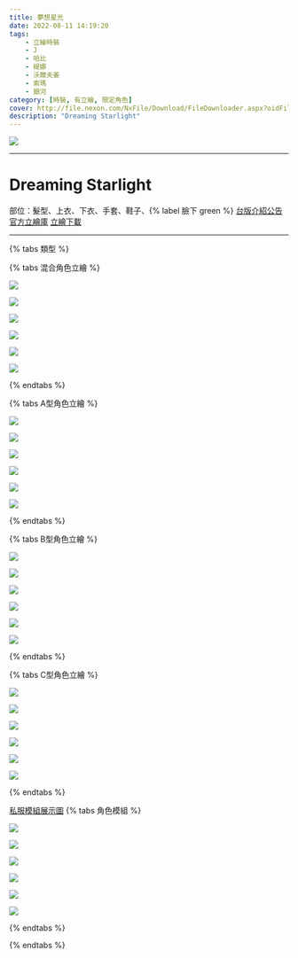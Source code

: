 ```yaml
---
title: 夢想星光
date: 2022-08-11 14:19:20
tags:
    - 立繪時裝
    - J
    - 哈比
    - 緹娜
    - 沃爾夫姜
    - 索瑪
    - 銀河
category: [時裝, 有立繪, 限定角色]
cover: http://file.nexon.com/NxFile/Download/FileDownloader.aspx?oidFile=4981025172631856461
description: "Dreaming Starlight"
---
```


![](http://file.nexon.com/NxFile/Download/FileDownloader.aspx?oidFile=4981025172631856461)

---
# Dreaming Starlight

部位：髮型、上衣、下衣、手套、鞋子、{% label 臉下 green %}
[台版介紹公告](http://cls.mangot5.com/game/cls/news/detail?contentNo=50662)
[官方立繪庫](https://closers.nexon.com/Pds/FanSiteKit)
[立繪下載](https://closers.vod.nexoncdn.co.kr/site/fansitekit/Closers_FansiteKit_Starlight_874opny.zip)


---
{% tabs 類型 %}
<!-- tab <font color=#6495ED><b>混合立繪</b></font>-->
{% tabs 混合角色立繪 %}
<!-- tab J-->
![](https://i.imgur.com/8vRtMRH.jpg)
<!-- endtab -->
<!-- tab 哈比(Harpy)-->
![](https://i.imgur.com/c71uuCq.jpg)
<!-- endtab -->
<!-- tab 緹娜(Tina)-->
![](https://i.imgur.com/3iSMfLI.jpg)
<!-- endtab -->
<!-- tab 沃爾夫姜(Wolfgang)-->
![](https://i.imgur.com/QTo9QVH.jpg)
<!-- endtab -->
<!-- tab 索瑪(Soma)-->
![](https://i.imgur.com/eTidlr6.jpg)
<!-- endtab -->
<!-- tab 銀河(Eunha)-->
![](https://i.imgur.com/ZTKtDly.jpg)
<!-- endtab -->
{% endtabs %}
<!-- endtab -->

<!-- tab <font color=#DE3163><b>立繪A型</b></font>-->
{% tabs A型角色立繪 %}
<!-- tab J-->
![](https://i.imgur.com/fBRp93A.jpg)
<!-- endtab -->
<!-- tab 哈比(Harpy)-->
![](https://i.imgur.com/mCpBAog.jpg)
<!-- endtab -->
<!-- tab 緹娜(Tina)-->
![](https://i.imgur.com/zqDIUfu.jpg)
<!-- endtab -->
<!-- tab 沃爾夫姜(Wolfgang)-->
![](https://i.imgur.com/a0mbO4h.jpg)
<!-- endtab -->
<!-- tab 索瑪(Soma)-->
![](https://i.imgur.com/8krYHWu.jpg)
<!-- endtab -->
<!-- tab 銀河(Eunha)-->
![](https://i.imgur.com/oVGUf54.jpg)
<!-- endtab -->
{% endtabs %}
<!-- endtab -->

<!-- tab <font color=#DE3163><b>立繪B型</b></font>-->
{% tabs B型角色立繪 %}
<!-- tab J-->
![](https://i.imgur.com/mBjOAO3.jpg)
<!-- endtab -->
<!-- tab 哈比(Harpy)-->
![](https://i.imgur.com/Cobu6hT.jpg)
<!-- endtab -->
<!-- tab 緹娜(Tina)-->
![](https://i.imgur.com/k7PfyEI.jpg)
<!-- endtab -->
<!-- tab 沃爾夫姜(Wolfgang)-->
![](https://i.imgur.com/F4Enwxu.jpg)
<!-- endtab -->
<!-- tab 索瑪(Soma)-->
![](https://i.imgur.com/SPUCm1e.jpg)
<!-- endtab -->
<!-- tab 銀河(Eunha)-->
![](https://i.imgur.com/baKjRPE.jpg)
<!-- endtab -->
{% endtabs %}
<!-- endtab -->

<!-- tab <font color=#DE3163><b>立繪C型</b></font>-->
{% tabs C型角色立繪 %}
<!-- tab J-->
![](https://i.imgur.com/kf3JGRs.jpg)
<!-- endtab -->
<!-- tab 哈比(Harpy)-->
![](https://i.imgur.com/PpUbHQ3.jpg)
<!-- endtab -->
<!-- tab 緹娜(Tina)-->
![](https://i.imgur.com/y0Vj17o.jpg)
<!-- endtab -->
<!-- tab 沃爾夫姜(Wolfgang)-->
![](https://i.imgur.com/jzqEdaQ.jpg)
<!-- endtab -->
<!-- tab 索瑪(Soma)-->
![](https://i.imgur.com/yU3rcP4.jpg)
<!-- endtab -->
<!-- tab 銀河(Eunha)-->
![](https://i.imgur.com/uvtnaw3.jpg)
<!-- endtab -->
{% endtabs %}
<!-- endtab -->

<!-- tab 模組預覽-->
[私服模組展示圖](https://union.codeclosers.to/index.php?/topic/699-gacha-holy-night-bunny-starlight-dreamer/)
{% tabs 角色模組 %}
<!-- tab J-->
![](https://i.imgur.com/ZCA6UfV.png)
<!-- endtab -->
<!-- tab 哈比(Harpy)-->
![](https://i.imgur.com/ucPqYz4.png)
<!-- endtab -->
<!-- tab 緹娜(Tina)-->
![](https://i.imgur.com/5CY1i48.png)
<!-- endtab -->
<!-- tab 沃爾夫姜(Wolfgang)-->
![](https://i.imgur.com/LYJFA2D.png)
<!-- endtab -->
<!-- tab 索瑪(Soma)-->
![](https://i.imgur.com/A9T5Yn6.png)
<!-- endtab -->
<!-- tab 銀河(Eunha)-->
![](https://i.imgur.com/dapPOtd.png)
<!-- endtab -->
{% endtabs %}
<!-- endtab -->

{% endtabs %}